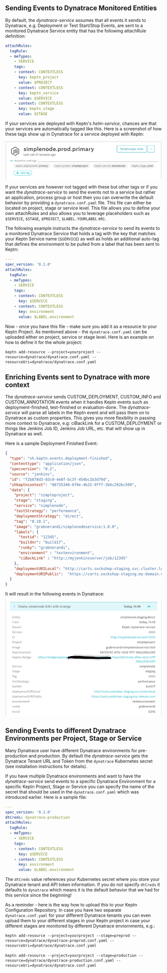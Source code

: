 ## Sending Events to Dynatrace Monitored Entities

By default, the *dynatrace-service* assumes that all events it sends to Dynatrace, e.g. Deployment or Test Start/Stop Events, are sent to a monitored Dynatrace Service entity that has the following attachRule definition:

```yaml
attachRules:
  tagRule:
  - meTypes:
    - SERVICE
    tags:
    - context: CONTEXTLESS
      key: keptn_project
      value: $PROJECT
    - context: CONTEXTLESS
      key: keptn_service
      value: $SERVICE
    - context: CONTEXTLESS
      key: keptn_stage
      value: $STAGE
```

If your services are deployed with Keptn's *helm-service*, chances are that your services are automatically tagged like this. Here is a screenshot of how these tags show up in Dynatrace for a service deployed with Keptn:

![](./images/keptn_tags_in_dynatrace.png)

If your services are however not tagged with these but other tags or if you want the *dynatrace-service* to send the events not to a service but rather an application, process group or host then you can overwrite the default behavior by providing a `dynatrace.conf.yaml` file. This file can either be located on project, stage or service level. This file allows you to define your own attachRules and also allows you to leverage placeholders such as `$SERVICE`, `$STAGE`, `$PROJECT`, `$LABEL.YOURLABEL` etc. 

The following example instructs the *dynatrace-service* to send its events to a monitored Dynatrace Service that holds a tag with the key that matches your Keptn Service name (`$SERVICE`) as well as holds an additional auto-tag that defines the environment to be pulled from a label that has been sent to Keptn:

```yaml
---
spec_version: '0.1.0'
attachRules:
  tagRule:
  - meTypes:
    - SERVICE
    tags:
    - context: CONTEXTLESS
      key: $SERVICE
    - context: CONTEXTLESS
      key: environment
      value: $LABEL.environment
```

Now - once you have this file - make sure you add it as a resource to your Keptn Project. As mentioned above - the `dynatrace.conf.yaml` can be uploaded either on project, service or stage level. Here is an example on how to define it for the whole project:

```console
keptn add-resource --project=yourproject --resource=dynatrace/dynatrace.conf.yaml --resourceUri=dynatrace/dynatrace.conf.yaml
```

## Enriching Events sent to Dynatrace with more context

The *dynatrace-service* sends CUSTOM_DEPLOYMENT, CUSTOM_INFO and CUSTOM_ANNOTATION events when it handles Keptn events such as deployment-finished, test-finished or evaluation-done. The *dynatrace-service* will parse all labels in the Keptn event and will pass them on to Dynatrace as custom properties. This gives you more flexiblity in passing more context to Dynatrace, e.g: ciBackLink for a CUSTOM_DEPLOYMENT or things like Jenkins Job ID, Jenkins Job URL, etc. that will show up in Dynatrace as well. 

Here is a sample Deployment Finished Event:
```json
{
  "type": "sh.keptn.events.deployment-finished",
  "contenttype": "application/json",
  "specversion": "0.2",
  "source": "jenkins",
  "id": "f2b878d3-03c0-4e8f-bc3f-454bc1b3d79d",
  "shkeptncontext": "08735340-6f9e-4b32-97ff-3b6c292bc509",
  "data": {
    "project": "simpleproject",
    "stage": "staging",
    "service": "simplenode",
    "testStrategy": "performance",
    "deploymentStrategy": "direct",
    "tag": "0.10.1",
    "image": "grabnerandi/simplenodeservice:1.0.0",
    "labels": {
      "testid": "12345",
      "buildnr": "build17",
      "runby": "grabnerandi",
      "environment" : "testenvironment",
      "ciBackLink" : "http://myjenkinsserver/job/12345"
    },
    "deploymentURILocal": "http://carts.sockshop-staging.svc.cluster.local",
    "deploymentURIPublic":  "https://carts.sockshop-staging.my-domain.com"
  }
}
```

It will result in the following events in Dynatrace:

![](./images/deployevent.png)


## Sending Events to different Dynatrace Environments per Project, Stage or Service

Many Dynatrace user have different Dynatrace environments for pre-production and production. By default the *dynatrace-service* gets the Dynatrace Tenant URL and Token from the `dynatrace` Kubernetes secret (see installation instructions for details).

If you have multiple Dynatrace environments and want to have the *dynatrace-service* send events to a specific Dynatrace Environment for a specific Keptn Project, Stage or Service you can specify the name of the secret that should be used in the `dynatrace.conf.yaml` which was introduced earlier. Here is a sample file:

```yaml
---
spec_version: '0.1.0'
dtCreds: dynatrace-production
attachRules:
  tagRule:
  - meTypes:
    - SERVICE
    tags:
    - context: CONTEXTLESS
      key: $SERVICE
    - context: CONTEXTLESS
      key: environment
      value: $LABEL.environment
```

The `dtCreds` value references your Kubernetes secret where you store your Dynatrace tenant and API token information. If you do not specify `dtCreds` it defaults to `dynatrace` which means it is the default behavior that we had for this service since the beginning!

As a reminder - here is the way how to upload this to your Keptn Configuration Repository. In case you have two separate `dynatrace.conf.yaml` for your different Dynatrace tenants you can even upload them to your different stages in your Keptn project in case your different stages are monitored by different Dynatrace enviornments, e.g.:

```console
keptn add-resource --project=yourproject --stage=preprod --resource=dynatrace/dynatrace-preprod.conf.yaml --resourceUri=dynatrace/dynatrace.conf.yaml

keptn add-resource --project=yourproject --stage=production --resource=dynatrace/dynatrace-production.conf.yaml --resourceUri=dynatrace/dynatrace.conf.yaml
```